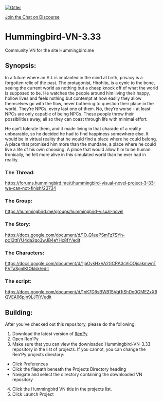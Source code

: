 [![Gitter](https://badges.gitter.im/Join%20Chat.svg)](https://gitter.im/darth62969/Hummingbird-VN-3.33?utm_source=badge&utm_medium=badge&utm_campaign=pr-badge)

[Join the Chat on Discourse](https://discordapp.com/channels/101528718366736384/101528718366736384)

# Hummingbird-VN-3.33

Community VN for the site Hummingbird.me

## Synopsis:

In a future where an A.I. is implanted in the mind at birth, privacy is a forgotten relic of the past. The protagonist, Hirohito, is a cynic to the bone, seeing the current world as nothing but a cheap knock off of what the world is supposed to be. He watches the people around him living their happy, hollow lives and feels nothing but contempt at how easily they allow themselves go with the flow, never bothering to question their place in the world. They’re NPCs, every last one of them. No, they’re worse - at least NPCs are only capable of being NPCs. These people throw their possibilities away, all so they can coast through life with minimal effort.

He can’t tolerate them, and it made living in that charade of a reality unbearable, so he decided he had to find happiness somewhere else. It would be in virtual reality that he would find a place where he could belong. A place that promised him more than the mundane, a place where he could live a life of his own choosing. A place that would allow him to be human. Ironically, he felt more alive in this simulated world than he ever had in reality.

### The Thread:

https://forums.hummingbird.me/t/hummingbird-visual-novel-project-3-33-we-can-not-finish/23734

### The Group:

https://hummingbird.me/groups/hummingbird-visual-novel

### The Story:

https://docs.google.com/document/d/1O_Q1eePSmFz7SYh-pc13ttlYU4da2go3wJB4eYHx8fY/edit

### The Characters:

https://docs.google.com/document/d/1jaOvkHxVA2GCRA3cViOOjsakmwnTFVTaSgnlKtOklsk/edit

### The script:
https://docs.google.com/document/d/1pK7D8sBWB1SVqt1tShDo0GMEZxX9QVEA06pjn9LJTiY/edit

## Building:

After you've checked out this repository, please do the following:

1. Download the latest version of [RenPy](http://renpy.org/latest.html)
2. Open Ren'Py
3. Make sure that you can view the downloaded Hummingbird-VN-3.33 repository in the list of projects. If you cannot, you can change the Ren'Py projects directory:
  - Click Preferences
  - Click the filepath beneath the Projects Directory heading
  - Navigate and select the directory containing the downloaded VN repository
4. Click the Hummingbird VN title in the projects list.
5. Click Launch Project
